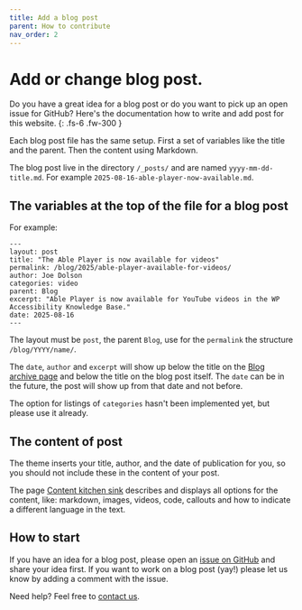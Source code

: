 ```yaml
---
title: Add a blog post
parent: How to contribute
nav_order: 2
---
```


# Add or change blog post.

Do you have a great idea for a blog post or do you want to pick up an open issue for GitHub? Here's the documentation how to write and add post for this website.
{: .fs-6 .fw-300 }

Each blog post file has the same setup.  First a set of variables like the title and the parent. Then the content using Markdown. 

The blog post live in the directory `/_posts/` and are named `yyyy-mm-dd-title.md`.
For example `2025-08-16-able-player-now-available.md`.

## The variables at the top of the file for a blog post

For example:
```
---
layout: post
title: "The Able Player is now available for videos"
permalink: /blog/2025/able-player-available-for-videos/
author: Joe Dolson
categories: video
parent: Blog
excerpt: "Able Player is now available for YouTube videos in the WP Accessibility Knowledge Base."
date: 2025-08-16
---
```

The layout must be `post`, the parent `Blog`,  use for the `permalink` the structure `/blog/YYYY/name/`.

The `date`, `author` and `excerpt` will show up below the title on the [Blog archive page](/blog/) and below the title on the blog post itself.
The `date` can be in the future, the post will show up from that date and not before.

The option for listings of `categories` hasn't been implemented yet, but please use it already.

## The content of post

The theme inserts your title, author, and the date of publication for you, so you should not include these in the content of your post.

The page [Content kitchen sink](/docs/contribute/content-kitchen-sink/) describes and displays all options for the content, like: markdown, images, videos, code, callouts and how to indicate a different language in the text.

## How to start

If you have an idea for a blog post, please open an [issue on GitHub](https://github.com/wpaccessibility/wp-a11y-docs/issues) and share your idea first.
If you want to work on a blog post (yay!) please let us know by adding a comment with the issue.

Need help? Feel free to [contact us](/docs/contact/).







